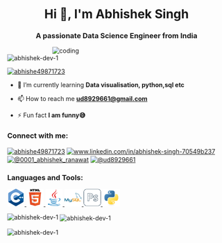<h1 align="center">Hi 👋, I'm Abhishek Singh</h1>
<h3 align="center">A passionate Data Science Engineer from India</h3>

<img align="right" alt="coding" width="400" src="https://www.icegif.com/wp-content/uploads/2023/06/icegif-98.gif">

<p align="left"> <img src="https://komarev.com/ghpvc/?username=abhishek-dev-1&label=Profile%20views&color=0e75b6&style=flat" alt="abhishek-dev-1" /> </p>

<p align="left"> <a href="https://twitter.com/abhishe49871723" target="blank"><img src="https://img.shields.io/twitter/follow/abhishe49871723?logo=twitter&style=for-the-badge" alt="abhishe49871723" /></a> </p>

- 🌱 I’m currently learning **Data visualisation, python,sql etc**

- 📫 How to reach me **ud8929661@gmail.com**

- ⚡ Fun fact **I am funny😅**

<h3 align="left">Connect with me:</h3>
<p align="left">
<a href="https://twitter.com/abhishe49871723" target="blank"><img align="center" src="https://raw.githubusercontent.com/rahuldkjain/github-profile-readme-generator/master/src/images/icons/Social/twitter.svg" alt="abhishe49871723" height="30" width="40" /></a>
<a href="https://linkedin.com/in/www.linkedin.com/in/abhishek-singh-70549b237" target="blank"><img align="center" src="https://raw.githubusercontent.com/rahuldkjain/github-profile-readme-generator/master/src/images/icons/Social/linked-in-alt.svg" alt="www.linkedin.com/in/abhishek-singh-70549b237" height="30" width="40" /></a>
<a href="https://instagram.com/@0001_abhishek_ranawat" target="blank"><img align="center" src="https://raw.githubusercontent.com/rahuldkjain/github-profile-readme-generator/master/src/images/icons/Social/instagram.svg" alt="@0001_abhishek_ranawat" height="30" width="40" /></a>
<a href="https://www.hackerrank.com/@ud8929661" target="blank"><img align="center" src="https://raw.githubusercontent.com/rahuldkjain/github-profile-readme-generator/master/src/images/icons/Social/hackerrank.svg" alt="@ud8929661" height="30" width="40" /></a>
</p>

<h3 align="left">Languages and Tools:</h3>
<p align="left"> <a href="https://www.w3schools.com/cpp/" target="_blank" rel="noreferrer"> <img src="https://raw.githubusercontent.com/devicons/devicon/master/icons/cplusplus/cplusplus-original.svg" alt="cplusplus" width="40" height="40"/> </a> <a href="https://www.w3.org/html/" target="_blank" rel="noreferrer"> <img src="https://raw.githubusercontent.com/devicons/devicon/master/icons/html5/html5-original-wordmark.svg" alt="html5" width="40" height="40"/> </a> <a href="https://www.java.com" target="_blank" rel="noreferrer"> <img src="https://raw.githubusercontent.com/devicons/devicon/master/icons/java/java-original.svg" alt="java" width="40" height="40"/> </a> <a href="https://www.mysql.com/" target="_blank" rel="noreferrer"> <img src="https://raw.githubusercontent.com/devicons/devicon/master/icons/mysql/mysql-original-wordmark.svg" alt="mysql" width="40" height="40"/> </a> <a href="https://www.photoshop.com/en" target="_blank" rel="noreferrer"> <img src="https://raw.githubusercontent.com/devicons/devicon/master/icons/photoshop/photoshop-line.svg" alt="photoshop" width="40" height="40"/> </a> <a href="https://www.python.org" target="_blank" rel="noreferrer"> <img src="https://raw.githubusercontent.com/devicons/devicon/master/icons/python/python-original.svg" alt="python" width="40" height="40"/> </a> </p>

<p><img align="left" src="https://github-readme-stats.vercel.app/api/top-langs?username=abhishek-dev-1&show_icons=true&locale=en&layout=compact" alt="abhishek-dev-1" /></p>

<p>&nbsp;<img align="center" src="https://github-readme-stats.vercel.app/api?username=abhishek-dev-1&show_icons=true&locale=en" alt="abhishek-dev-1" /></p>

<p><img align="center" src="https://github-readme-streak-stats.herokuapp.com/?user=abhishek-dev-1&" alt="abhishek-dev-1" /></p>
